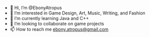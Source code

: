 - 👋 Hi, I’m @EbonyAtropus
- 👀 I’m interested in Game Design, Art, Music, Writing, and Fashion
- 🌱 I’m currently learning Java and C++
- 💞️ I’m looking to collaborate on game projects
- 📫 How to reach me ebony.atropus@gmail.com

<!---
EbonyAtropus/EbonyAtropus is a ✨ special ✨ repository because its `README.md` (this file) appears on your GitHub profile.
You can click the Preview link to take a look at your changes.
--->
